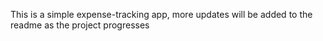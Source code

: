 This is a simple expense-tracking app, more updates will be added to the readme as the project progresses
